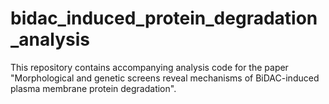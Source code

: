 # bidac_induced_protein_degradation_analysis
This repository contains accompanying analysis code for the paper "Morphological and genetic screens reveal mechanisms of BiDAC-induced plasma membrane protein degradation".
